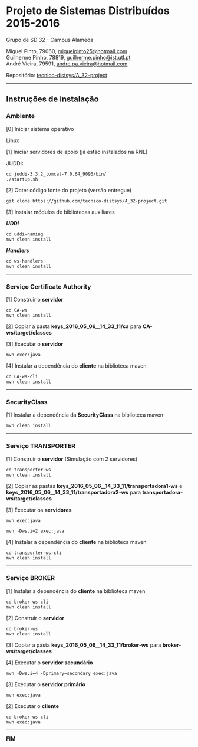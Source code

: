 # Projeto de Sistemas Distribuídos 2015-2016 #

Grupo de SD 32 - Campus Alameda

Miguel Pinto, 79060, miguelpinto25@hotmail.com  
Guilherme Pinho, 78819, guilherme.pinho@ist.utl.pt  
André Vieira, 79591, andre.pa.vieira@hotmail.com


Repositório:
[tecnico-distsys/A_32-project](https://github.com/tecnico-distsys/A_32-project/)

-------------------------------------------------------------------------------

## Instruções de instalação 


### Ambiente

[0] Iniciar sistema operativo

Linux


[1] Iniciar servidores de apoio (já estão instalados na RNL)

JUDDI:
```
cd juddi-3.3.2_tomcat-7.0.64_9090/bin/
./startup.sh
```


[2] Obter código fonte do projeto (versão entregue)

```
git clone https://github.com/tecnico-distsys/A_32-project.git 
```


[3] Instalar módulos de bibliotecas auxiliares

***UDDI***
```
cd uddi-naming
mvn clean install
```

***Handlers***
```
cd ws-handlers
mvn clean install
```

-------------------------------------------------------------------------------
### Serviço Certificate Authority

[1] Construir o **servidor**

```
cd CA-ws
mvn clean install
```

[2] Copiar a pasta **keys_2016_05_06__14_33_11/ca** para **CA-ws/target/classes**

[3] Executar o **servidor**

```
mvn exec:java
```

[4] Instalar a dependência do **cliente** na biblioteca maven

```
cd CA-ws-cli
mvn clean install
```

-------------------------------------------------------------------------------

### SecurityClass

[1] Instalar a dependência da **SecurityClass** na biblioteca maven

```
mvn clean install
```

-------------------------------------------------------------------------------

### Serviço TRANSPORTER

[1] Construir o **servidor** (Simulação com 2 servidores)

```
cd transporter-ws
mvn clean install
```

[2] Copiar as pastas **keys_2016_05_06__14_33_11/transportadora1-ws** e **keys_2016_05_06__14_33_11/transportadora2-ws** para **transportadora-ws/target/classes**

[3] Executar os **servidores**

```
mvn exec:java
```

```
mvn -Dws.i=2 exec:java
```

[4] Instalar a dependência do **cliente** na biblioteca maven

```
cd transporter-ws-cli
mvn clean install
```


-------------------------------------------------------------------------------

### Serviço BROKER

[1] Instalar a dependência do **cliente** na biblioteca maven

```
cd broker-ws-cli
mvn clean install
```

[2] Construir o **servidor**

```
cd broker-ws
mvn clean install
```

[3] Copiar a pasta **keys_2016_05_06__14_33_11/broker-ws** para **broker-ws/target/classes**

[4] Executar o **servidor secundário**

```
mvn -Dws.i=4 -Dprimary=secondary exec:java
```

[3] Executar o **servidor primário**

```
mvn exec:java
```

[2] Executar o **cliente**

```
cd broker-ws-cli
mvn exec:java
```


-------------------------------------------------------------------------------
**FIM**
